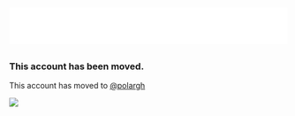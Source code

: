 <h1 align="center">
  <img src="https://raw.githubusercontent.com/ItzPolah/ItzPolah/be0c25343e03395f26815cbb0a72912f86b796a0/header.svg">
</h1>

### This account has been moved.

This account has moved to [@polargh](https://github.com/polargh)

![](https://lanyard-profile-readme.vercel.app/api/645045981238394902)

